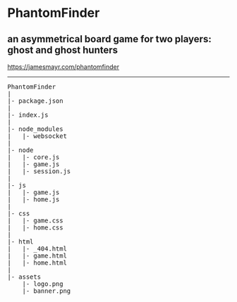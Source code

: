 # PhantomFinder
## an asymmetrical board game for two players: ghost and ghost hunters

https://jamesmayr.com/phantomfinder

---
<pre>
PhantomFinder
|
|- package.json
|
|- index.js
|
|- node_modules
|   |- websocket
|
|- node
|   |- core.js
|   |- game.js
|   |- session.js
|
|- js
|   |- game.js
|   |- home.js
|
|- css
|   |- game.css
|   |- home.css
|
|- html
|   |- _404.html
|   |- game.html
|   |- home.html
|
|- assets
    |- logo.png
    |- banner.png
</pre>
